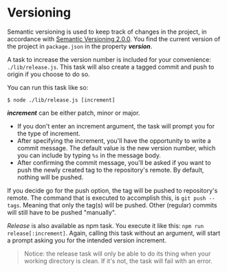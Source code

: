 # Versioning

Semantic versioning is used to keep track of changes in the project, in accordance with
[Semantic Versioning 2.0.0](http://semver.org/). You find the current version of the project in
`package.json` in the property ***version***.

A task to increase the version number is included for your convenience: `./lib/release.js`. This
task will also create a tagged commit and push to origin if you choose to do so.

You can run this task like so:

	$ node ./lib/release.js [increment]

***increment*** can be either patch, minor or major.

- If you don't enter an increment argument, the task will prompt you for the type of increment.
- After specifying the increment, you'll have the opportunity to write a commit message. The default
value is the new version number, which you can include by typing `%s` in the message body.
- After confirming the commit message, you'll be asked if you want to push the newly created tag to
the repository's remote. By default, nothing will be pushed.

If you decide go for the push option, the tag will be pushed to repository's remote. The command
that is executed to accomplish this, is `git push --tags`. Meaning that only the tag(s) will be pushed.
Other (regular) commits will still have to be pushed "manually".

*Release* is also available as npm task. You execute it like this: `npm run release[:increment]`.
Again, calling this task without an argument, will start a prompt asking you for the intended
version increment.

> Notice: the release task will only be able to do its thing when your working directory is clean.
> If it's not, the task will fail with an error.